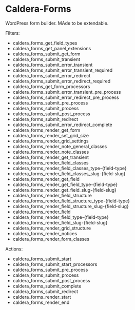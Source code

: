 Caldera-Forms
=============

WordPress form builder. MAde to be extendable.



Filters:

- caldera_forms_get_field_types
- caldera_forms_get_panel_extensions
- caldera_forms_submit_get_form
- caldera_forms_submit_transient
- caldera_forms_submit_error_transient
- caldera_forms_submit_error_transient_required
- caldera_forms_submit_error_redirect
- caldera_forms_submit_error_redirect_required
- caldera_forms_get_form_processors
- caldera_forms_submit_error_transient_pre_process
- caldera_forms_submit_error_redirect_pre_process
- caldera_forms_submit_pre_process
- caldera_forms_submit_process
- caldera_forms_submit_post_process
- caldera_forms_submit_redirect
- caldera_forms_submit_error_redirect_complete
- caldera_forms_render_get_form
- caldera_forms_render_set_grid_size
- caldera_forms_render_grid_settings
- caldera_forms_render_note_general_classes
- caldera_forms_render_note_classes
- caldera_forms_render_get_transient
- caldera_forms_render_field_classes
- caldera_forms_render_field_classes_type-{field-type}
- caldera_forms_render_field_classes_slug-{field-slug}
- caldera_forms_render_get_field
- caldera_forms_render_get_field_type-{field-type}
- caldera_forms_render_get_field_slug-{field-slug}
- caldera_forms_render_field_structure
- caldera_forms_render_field_structure_type-{field-type}
- caldera_forms_render_field_structure_slug-{field-slug}
- caldera_forms_render_field
- caldera_forms_render_field_type-{field-type}
- caldera_forms_render_field_slug-{field-slug}
- caldera_forms_render_grid_structure
- caldera_forms_render_notices
- caldera_forms_render_form_classes


Actions:

- caldera_forms_submit_start
- caldera_forms_submit_start_processors
- caldera_forms_submit_pre_process
- caldera_forms_submit_process
- caldera_forms_submit_post_process
- caldera_forms_submit_complete
- caldera_forms_submit_redirect
- caldera_forms_render_start
- caldera_forms_render_end


